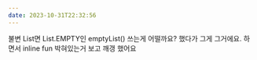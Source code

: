 ```yaml
---
date: 2023-10-31T22:32:56
---
```

불변 List면 List.EMPTY인 emptyList() 쓰는게 어떨까요? 했다가
그게 그거에요. 하면서 inline fun 박혀있는거 보고 깨갱 했어요